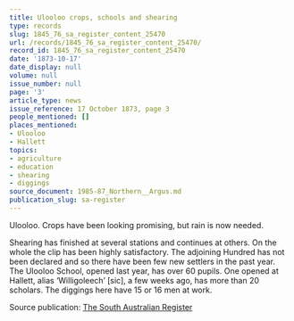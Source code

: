 ```yaml
---
title: Ulooloo crops, schools and shearing
type: records
slug: 1845_76_sa_register_content_25470
url: /records/1845_76_sa_register_content_25470/
record_id: 1845_76_sa_register_content_25470
date: '1873-10-17'
date_display: null
volume: null
issue_number: null
page: '3'
article_type: news
issue_reference: 17 October 1873, page 3
people_mentioned: []
places_mentioned:
- Ulooloo
- Hallett
topics:
- agriculture
- education
- shearing
- diggings
source_document: 1985-87_Northern__Argus.md
publication_slug: sa-register
---
```


Ulooloo.  Crops have been looking promising, but rain is now needed.

Shearing has finished at several stations and continues at others.  On the whole the clip has been highly satisfactory.  The adjoining Hundred has not been declared and so there have been few new settlers in the past year.  The Ulooloo School, opened last year, has over 60 pupils.  One opened at Hallett, alias ‘Willigoleech’ [sic], a few weeks ago, has more than 20 scholars.  The diggings here have 15 or 16 men at work.

Source publication: [The South Australian Register](/publications/sa-register/)
